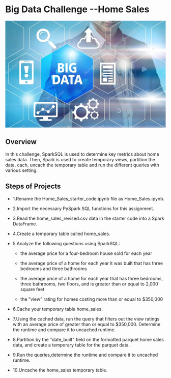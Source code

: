 # Big Data Challenge --Home Sales
![big-data-concept.jpg](images/big-data-concept.jpg)
## Overview
In this challenge, SparkSQL is used to determine key metrics about home sales data. Then, Spark is used to create temporary views, partition the data, cach, uncach the temporary table and run the different queries with various setting.

## Steps of Projects
* 1.Rename the Home_Sales_starter_code.ipynb file as Home_Sales.ipynb.

* 2.Import the necessary PySpark SQL functions for this assignment.

* 3.Read the home_sales_revised.csv data in the starter code into a Spark DataFrame.

* 4.Create a temporary table called home_sales.

* 5.Analyze the following questions using SparkSQL:

   * the average price for a four-bedroom house sold for each year

   * the average price of a home for each year it was built that has three bedrooms and three bathrooms

   * the average price of a home for each year that has three bedrooms, three bathrooms, two floors, and is greater than or equal to 2,000 square feet

   * the "view" rating for homes costing more than or equal to $350,000

* 6.Cache your temporary table home_sales.

* 7.Using the cached data, run the query that filters out the view ratings with an average price of greater than or equal to $350,000. Determine the runtime and compare it to uncached runtime.

* 8.Partition by the "date_built" field on the formatted parquet home sales data, and create a temporary table for the parquet data.

* 9.Run the queries,determine the runtime and compare it to uncached runtime.

* 10.Uncache the home_sales temporary table.



